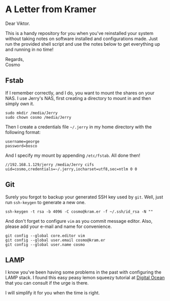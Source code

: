 # A Letter from Kramer

Dear Viktor.

This is a handy repository for you when you've reinstalled your system without taking notes on software installed and configurations made. Just run the provided shell script and use the notes below to get everything up and running in no time!

Regards,  
Cosmo

## Fstab

If I remember correctly, and I do, you want to mount the shares on your NAS. I use Jerry's NAS, first creating a directory to mount in and then simply own it.

    sudo mkdir /media/Jerry
    sudo chown cosmo /media/Jerry
    
Then I create a credentials file `~/.jerry` in my home directory with the following format:

    username=george
    password=bosco

And I specify my mount by appending `/etc/fstab`. All done then!

    //192.168.1.129/jerry /media/Jerry cifs uid=cosmo,credentials=~/.jerry,iocharset=utf8,sec=ntlm 0 0

## Git

Surely you forgot to backup your generated SSH key used by `git`. Well, just run `ssh-keygen` to generate a new one.

    ssh-keygen -t rsa -b 4096 -C cosmo@kram.er -f ~/.ssh/id_rsa -N ""

And don't forget to configure `vim` as you commit message editor. Also, please add your e-mail and name for convenience.

    git config --global core.editor vim
    git config --global user.email cosmo@kram.er
    git config --global user.name cosmo

## LAMP

I know you've been having some problems in the past with configuring the LAMP stack. I found this easy peasy lemon squeezy tutorial at [Digital Ocean](https://www.digitalocean.com/community/tutorials/how-to-install-linux-apache-mysql-php-lamp-stack-on-ubuntu-16-04) that you can consult if the urge is there.

I will simplify it for you when the time is right.
